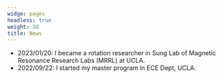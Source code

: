 ```yaml
---
widge: pages
headless: true
weight: 30
title: News
---
```

+ 2023/01/20: I became a rotation researcher in Sung Lab of Magnetic Resonance Research Labs (MRRL) at UCLA.
+ 2022/09/22: I started my master program in ECE Dept, UCLA.
 
